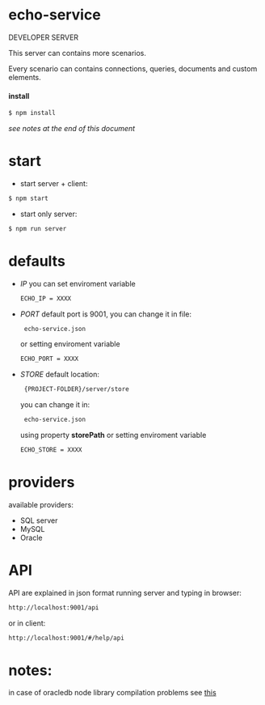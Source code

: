 # echo-service
DEVELOPER SERVER

This server can contains more scenarios.

Every scenario can contains connections, queries, documents and custom elements.


#### install
```sh
$ npm install
```
*see notes at the end of this document*

# start

- start server + client:

```sh
$ npm start
```

- start only server:
```sh
$ npm run server
```


# defaults

- *IP*
  you can set enviroment variable
    ```sh
    ECHO_IP = XXXX
    ```

- *PORT*
  default port is 9001, you can change it in file:
    ```sh
     echo-service.json
    ```
    or setting enviroment variable
    ```sh
    ECHO_PORT = XXXX
    ```

- *STORE*
  default location:
    ```sh
     {PROJECT-FOLDER}/server/store
    ```
    you can change it in:
    ```sh
     echo-service.json
    ```
    using property **storePath**
    or setting enviroment variable
    ```sh
    ECHO_STORE = XXXX
    ```

# providers
available providers:
- SQL server
- MySQL
- Oracle

# API

API are explained in json format running server and typing in browser:
```sh
http://localhost:9001/api
```
or in client:
```sh
http://localhost:9001/#/help/api
```


# notes:
in case of oracledb node library compilation problems see [this](https://github.com/leolmi/echo-service.public/tree/master/assets/oracledb/README.md)
